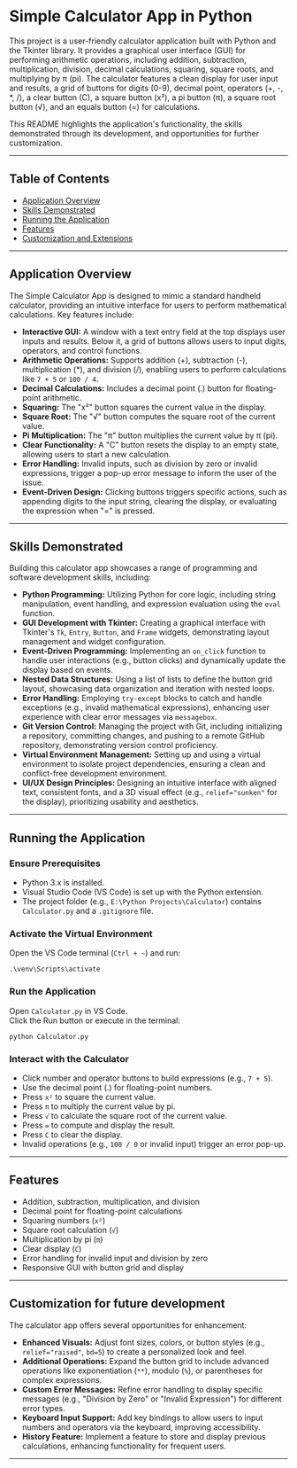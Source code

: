 # Simple Calculator App in Python

This project is a user-friendly calculator application built with Python and the Tkinter library. It provides a graphical user interface (GUI) for performing arithmetic operations, including addition, subtraction, multiplication, division, decimal calculations, squaring, square roots, and multiplying by π (pi). The calculator features a clean display for user input and results, a grid of buttons for digits (0-9), decimal point, operators (+, -, *, /), a clear button (C), a square button (x²), a pi button (π), a square root button (√), and an equals button (=) for calculations.

This README highlights the application's functionality, the skills demonstrated through its development, and opportunities for further customization.

---

## Table of Contents

- [Application Overview](#application-overview)
- [Skills Demonstrated](#skills-demonstrated)
- [Running the Application](#running-the-application)
- [Features](#features)
- [Customization and Extensions](#customization-and-extensions)

---

## Application Overview

The Simple Calculator App is designed to mimic a standard handheld calculator, providing an intuitive interface for users to perform mathematical calculations. Key features include:

- **Interactive GUI:** A window with a text entry field at the top displays user inputs and results. Below it, a grid of buttons allows users to input digits, operators, and control functions.
- **Arithmetic Operations:** Supports addition (+), subtraction (-), multiplication (*), and division (/), enabling users to perform calculations like `7 + 5` or `100 / 4`.
- **Decimal Calculations:** Includes a decimal point (.) button for floating-point arithmetic.
- **Squaring:** The "x²" button squares the current value in the display.
- **Square Root:** The "√" button computes the square root of the current value.
- **Pi Multiplication:** The "π" button multiplies the current value by π (pi).
- **Clear Functionality:** A "C" button resets the display to an empty state, allowing users to start a new calculation.
- **Error Handling:** Invalid inputs, such as division by zero or invalid expressions, trigger a pop-up error message to inform the user of the issue.
- **Event-Driven Design:** Clicking buttons triggers specific actions, such as appending digits to the input string, clearing the display, or evaluating the expression when "=" is pressed.

---

## Skills Demonstrated

Building this calculator app showcases a range of programming and software development skills, including:

- **Python Programming:** Utilizing Python for core logic, including string manipulation, event handling, and expression evaluation using the `eval` function.
- **GUI Development with Tkinter:** Creating a graphical interface with Tkinter's `Tk`, `Entry`, `Button`, and `Frame` widgets, demonstrating layout management and widget configuration.
- **Event-Driven Programming:** Implementing an `on_click` function to handle user interactions (e.g., button clicks) and dynamically update the display based on events.
- **Nested Data Structures:** Using a list of lists to define the button grid layout, showcasing data organization and iteration with nested loops.
- **Error Handling:** Employing `try-except` blocks to catch and handle exceptions (e.g., invalid mathematical expressions), enhancing user experience with clear error messages via `messagebox`.
- **Git Version Control:** Managing the project with Git, including initializing a repository, committing changes, and pushing to a remote GitHub repository, demonstrating version control proficiency.
- **Virtual Environment Management:** Setting up and using a virtual environment to isolate project dependencies, ensuring a clean and conflict-free development environment.
- **UI/UX Design Principles:** Designing an intuitive interface with aligned text, consistent fonts, and a 3D visual effect (e.g., `relief="sunken"` for the display), prioritizing usability and aesthetics.

---

## Running the Application

### Ensure Prerequisites

- Python 3.x is installed.
- Visual Studio Code (VS Code) is set up with the Python extension.
- The project folder (e.g., `E:\Python Projects\Calculator`) contains `Calculator.py` and a `.gitignore` file.

### Activate the Virtual Environment

Open the VS Code terminal (`Ctrl + ~`) and run:

```
.\venv\Scripts\activate
```

### Run the Application

Open `Calculator.py` in VS Code.  
Click the Run button or execute in the terminal:

```
python Calculator.py
```

### Interact with the Calculator

- Click number and operator buttons to build expressions (e.g., `7 + 5`).
- Use the decimal point (.) for floating-point numbers.
- Press `x²` to square the current value.
- Press `π` to multiply the current value by pi.
- Press `√` to calculate the square root of the current value.
- Press `=` to compute and display the result.
- Press `C` to clear the display.
- Invalid operations (e.g., `100 / 0` or invalid input) trigger an error pop-up.

---

## Features

- Addition, subtraction, multiplication, and division
- Decimal point for floating-point calculations
- Squaring numbers (`x²`)
- Square root calculation (`√`)
- Multiplication by pi (`π`)
- Clear display (`C`)
- Error handling for invalid input and division by zero
- Responsive GUI with button grid and display

---

## Customization for future development

The calculator app offers several opportunities for enhancement:

- **Enhanced Visuals:** Adjust font sizes, colors, or button styles (e.g., `relief="raised"`, `bd=5`) to create a personalized look and feel.
- **Additional Operations:** Expand the button grid to include advanced operations like exponentiation (`**`), modulo (`%`), or parentheses for complex expressions.
- **Custom Error Messages:** Refine error handling to display specific messages (e.g., "Division by Zero" or "Invalid Expression") for different error types.
- **Keyboard Input Support:** Add key bindings to allow users to input numbers and operators via the keyboard, improving accessibility.
- **History Feature:** Implement a feature to store and display previous calculations, enhancing functionality for frequent users.

---